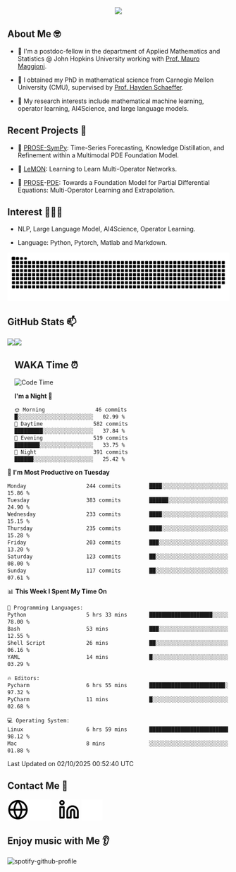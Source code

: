 

<div align="center">
<!--   <h3>Hi there 👋, I'm Jingmin Sun (孙婧旻)</h3> -->
  <img src="https://readme-typing-svg.demolab.com?font=Inconsolata&weight=500&size=50&pause=1000&color=787062&center=true&vCenter=true&repeat=true&random=false&width=1300&height=140&lines=%E2%9C%A9+Hi+there%21+I'm+Jingmin+Sun+%E2%9C%A9;%E5%A4%A7%E5%AE%B6%F0%9F%90%92%E5%91%80+%E8%BF%99%E9%87%8C%E6%98%AF%E5%B0%8F%E5%AD%99%F0%9F%8C%83" />

</div>

## About Me 🤓 
- 👀 I'm a postdoc-fellow in the department of Applied Mathematics and Statistics @ John Hopkins University working with <a href="https://mauromaggioni.duckdns.org/" target="_blank">Prof. Mauro Maggioni</a>.

- 🌱 I obtained my PhD in mathematical science from Carnegie Mellon University (CMU), supervised by  <a href="https://sites.google.com/view/haydenschaeffer/" target="_blank">Prof. Hayden Schaeffer</a>.

- 💬 My research interests include mathematical machine learning, operator learning, AI4Science, and large language models.

## Recent Projects 📒
- 🔭 <a href="https://github.com/JingminSun/prose_v1" target="_blank">PROSE-SymPy</a>: Time-Series Forecasting, Knowledge Distillation, and Refinement within a Multimodal PDE Foundation Model.

- 🔭 <a href="https://github.com/JingminSun/LeMON_PROSE" target="_blank"> LeMON</a>:  Learning to Learn Multi-Operator Networks.

- 🔭 <a href="https://github.com/JingminSun/prose" target="_blank">PROSE</a>-<a href="https://github.com/JingminSun/prose_v1" target="_blank">PDE</a>: Towards a Foundation Model for Partial Differential Equations: Multi-Operator Learning and Extrapolation.
  
## Interest 👨🏽‍💻
- NLP, Large Language Model, AI4Science, Operator Learning.

- Language: Python, Pytorch, Matlab and Markdown.
<picture>
  <source media="(prefers-color-scheme: dark)" srcset="https://raw.githubusercontent.com/JingminSun/JingminSun/output/github-contribution-grid-snake-dark.svg">
  <source media="(prefers-color-scheme: light)" srcset="https://raw.githubusercontent.com/JingminSun/JingminSun/output/github-contribution-grid-snake.svg">
  <img alt="github contribution grid snake animation" src="https://raw.githubusercontent.com/JingminSun/JingminSun/output/github-contribution-grid-snake.svg">
</picture>

## GitHub Stats 📫

<div>
  <img height="170" align="left" src="https://github-readme-stats-three-nu-80.vercel.app/api?username=JingminSun&show_icons=true&theme=transparent&count_private=true&rank_icon=github&include_all_commits=true" />
  <img height="170" src="https://github-readme-stats-three-nu-80.vercel.app/api/top-langs/?username=JingminSun&hide_langs_below=1&theme=transparent&line_height=27&layout=compact&count_private=true" />
</div>

## WAKA Time ⏰

<!--START_SECTION:waka-->
![Code Time](http://img.shields.io/badge/Code%20Time-197%20hrs%2015%20mins-blue)

**I'm a Night 🦉** 

```text
🌞 Morning                46 commits          █░░░░░░░░░░░░░░░░░░░░░░░░   02.99 % 
🌆 Daytime                582 commits         █████████░░░░░░░░░░░░░░░░   37.84 % 
🌃 Evening                519 commits         ████████░░░░░░░░░░░░░░░░░   33.75 % 
🌙 Night                  391 commits         ██████░░░░░░░░░░░░░░░░░░░   25.42 % 
```
📅 **I'm Most Productive on Tuesday** 

```text
Monday                   244 commits         ████░░░░░░░░░░░░░░░░░░░░░   15.86 % 
Tuesday                  383 commits         ██████░░░░░░░░░░░░░░░░░░░   24.90 % 
Wednesday                233 commits         ████░░░░░░░░░░░░░░░░░░░░░   15.15 % 
Thursday                 235 commits         ████░░░░░░░░░░░░░░░░░░░░░   15.28 % 
Friday                   203 commits         ███░░░░░░░░░░░░░░░░░░░░░░   13.20 % 
Saturday                 123 commits         ██░░░░░░░░░░░░░░░░░░░░░░░   08.00 % 
Sunday                   117 commits         ██░░░░░░░░░░░░░░░░░░░░░░░   07.61 % 
```


📊 **This Week I Spent My Time On** 

```text
💬 Programming Languages: 
Python                   5 hrs 33 mins       ████████████████████░░░░░   78.00 % 
Bash                     53 mins             ███░░░░░░░░░░░░░░░░░░░░░░   12.55 % 
Shell Script             26 mins             ██░░░░░░░░░░░░░░░░░░░░░░░   06.16 % 
YAML                     14 mins             █░░░░░░░░░░░░░░░░░░░░░░░░   03.29 % 

🔥 Editors: 
Pycharm                  6 hrs 55 mins       ████████████████████████░   97.32 % 
PyCharm                  11 mins             █░░░░░░░░░░░░░░░░░░░░░░░░   02.68 % 

💻 Operating System: 
Linux                    6 hrs 59 mins       █████████████████████████   98.12 % 
Mac                      8 mins              ░░░░░░░░░░░░░░░░░░░░░░░░░   01.88 % 
```


 Last Updated on 02/10/2025 00:52:40 UTC
<!--END_SECTION:waka-->


## Contact Me 👯

[![website](./img/globe-light.svg)](https://jingminsun.github.io#gh-light-mode-only)
[![website](./img/globe-dark.svg)](https://jingminsun.github.io#gh-dark-mode-only)
&nbsp;&nbsp;
[![website](./img/linkedin-light.svg)](https://linkedin.com/in/jingmin-sun-529ab816b/#gh-light-mode-only)
[![website](./img/linkedin-dark.svg)](https://linkedin.com/in/jingmin-sun-529ab816b#gh-dark-mode-only)

## Enjoy music with Me 👂
![spotify-github-profile](https://spotify-github-profile.kittinanx.com/api/view?uid=316omdldpvpn3opl3jut4pxkmize&cover_image=false&theme=default&show_offline=false&background_color=121212&interchange=false)

